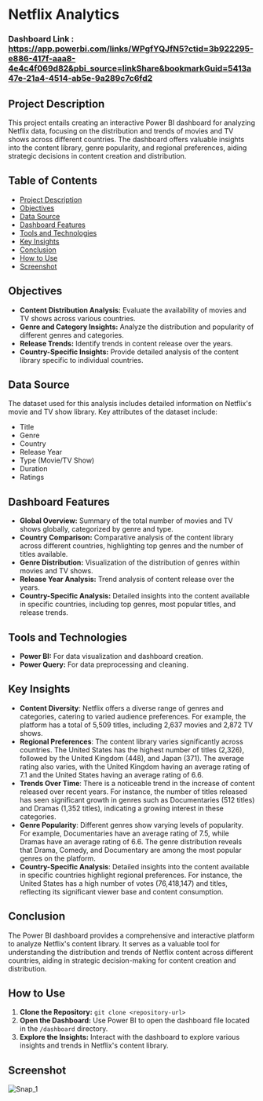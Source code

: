 
# Netflix Analytics

### Dashboard Link : https://app.powerbi.com/links/WPgfYQJfN5?ctid=3b922295-e886-417f-aaa8-4e4c4f069d82&pbi_source=linkShare&bookmarkGuid=5413a47e-21a4-4514-ab5e-9a289c7c6fd2


## Project Description

This project entails creating an interactive Power BI dashboard for analyzing Netflix data, focusing on the distribution and trends of movies and TV shows across different countries. The dashboard offers valuable insights into the content library, genre popularity, and regional preferences, aiding strategic decisions in content creation and distribution.

## Table of Contents

- [Project Description](#project-description)
- [Objectives](#objectives)
- [Data Source](#data-source)
- [Dashboard Features](#dashboard-features)
- [Tools and Technologies](#tools-and-technologies)
- [Key Insights](#key-insights)
- [Conclusion](#conclusion)
- [How to Use](#how-to-use)
- [Screenshot](#screenshot)

## Objectives

- **Content Distribution Analysis:** Evaluate the availability of movies and TV shows across various countries.
- **Genre and Category Insights:** Analyze the distribution and popularity of different genres and categories.
- **Release Trends:** Identify trends in content release over the years.
- **Country-Specific Insights:** Provide detailed analysis of the content library specific to individual countries.

## Data Source

The dataset used for this analysis includes detailed information on Netflix's movie and TV show library. Key attributes of the dataset include:
- Title
- Genre
- Country
- Release Year
- Type (Movie/TV Show)
- Duration
- Ratings

## Dashboard Features

- **Global Overview:** Summary of the total number of movies and TV shows globally, categorized by genre and type.
- **Country Comparison:** Comparative analysis of the content library across different countries, highlighting top genres and the number of titles available.
- **Genre Distribution:** Visualization of the distribution of genres within movies and TV shows.
- **Release Year Analysis:** Trend analysis of content release over the years.
- **Country-Specific Analysis:** Detailed insights into the content available in specific countries, including top genres, most popular titles, and release trends.

## Tools and Technologies

- **Power BI:** For data visualization and dashboard creation.
- **Power Query:** For data preprocessing and cleaning.

## Key Insights

- **Content Diversity**: Netflix offers a diverse range of genres and categories, catering to varied audience preferences. For example, the platform has a total of 5,509 titles, including 2,637 movies and 2,872 TV shows.
- **Regional Preferences**: The content library varies significantly across countries. The United States has the highest number of titles (2,326), followed by the United Kingdom (448), and Japan (371). The average rating also varies, with the United Kingdom having an average rating of 7.1 and the United States having an average rating of 6.6.
- **Trends Over Time**: There is a noticeable trend in the increase of content released over recent years. For instance, the number of titles released has seen significant growth in genres such as Documentaries (512 titles) and Dramas (1,352 titles), indicating a growing interest in these categories.
- **Genre Popularity**: Different genres show varying levels of popularity. For example, Documentaries have an average rating of 7.5, while Dramas have an average rating of 6.6. The genre distribution reveals that Drama, Comedy, and Documentary are among the most popular genres on the platform.
- **Country-Specific Analysis**: Detailed insights into the content available in specific countries highlight regional preferences. For instance, the United States has a high number of votes (76,418,147) and titles, reflecting its significant viewer base and content consumption.

## Conclusion

The Power BI dashboard provides a comprehensive and interactive platform to analyze Netflix's content library. It serves as a valuable tool for understanding the distribution and trends of Netflix content across different countries, aiding in strategic decision-making for content creation and distribution.


## How to Use

1. **Clone the Repository:** `git clone <repository-url>`
2. **Open the Dashboard:** Use Power BI to open the dashboard file located in the `/dashboard` directory.
3. **Explore the Insights:** Interact with the dashboard to explore various insights and trends in Netflix's content library.

## Screenshot

![Snap_1](https://github.com/user-attachments/assets/53bc50c3-b1c5-4c3d-a163-42af62adbaf8)


